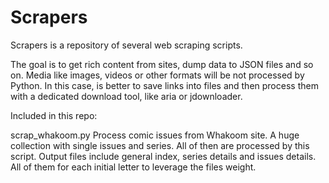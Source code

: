 # Scrapers

Scrapers is a repository of several web scraping scripts.

The goal is to get rich content from sites, dump data to JSON files and so on. Media like images, videos or other formats will be not processed by Python.
In this case, is better to save links into files and then process them with a dedicated download tool, like aria or jdownloader.

Included in this repo:

scrap_whakoom.py    Process comic issues from Whakoom site. A huge collection with single issues and series. All of then are processed by this script.
                    Output files include general index, series details and issues details. All of them for each initial letter to leverage the files
                    weight.

